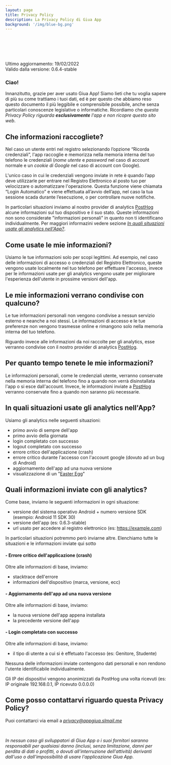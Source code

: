 ```yaml
---
layout: page
title: Privacy Policy
description: La Privacy Policy di Giua App
background: '/img/blue-bg.png'
---
```


# ⠀

Ultimo aggiornamento: 19/02/2022<br>
Valido dalla versione: 0.6.4-stable

### Ciao!

Innanzitutto, grazie per aver usato Giua App! Siamo lieti che tu voglia sapere di più su come trattiamo i tuoi dati, ed è per questo che abbiamo reso questo documento il più leggibile e comprensibile possibile, anche senza particolari conoscenze legislative o informatiche. Ricordiamo che *questa Privacy Policy riguarda **esclusivamente** l'app e non ricopre questo sito web*.

## Che informazioni raccogliete?

Nel caso un utente entri nel registro selezionando l’opzione “Ricorda credenziali”, l'app raccoglie e memorizza nella memoria interna del tuo telefono le credenziali (*nome utente* e *password* nel caso di account normale e un *cookie di Google* nel caso di account con Google).

L'unico caso in cui le credenziali vengono inviate in rete è quando l’app deve utilizzarle per entrare nel Registro Elettronico al posto tuo per velocizzare o automatizzare l'operazione. Questa funzione viene chiamata “Login Automatico” e viene effettuata all’avvio dell’app, nel caso la tua sessione scada durante l’esecuzione, o per controllare nuove notifiche.

In particolari situazioni inviamo al nostro provider di analytics [PostHog](https://www.posthog.com/) alcune informazioni sul tuo dispositivo e il suo stato. Queste informazioni non sono considerate "informazioni personali" in quanto non ti identificano individualmente. Per maggiori informazini vedere sezione *[In quali situazioni usate gli analytics nell'App?](#analytics)*.

## Come usate le mie informazioni?

Usiamo le tue informazioni solo per scopi legittimi. Ad esempio, nel caso delle informazioni di accesso o credenziali del Registro Elettronico, queste vengono usate localmente nel tuo telefono per effettuare l'accesso, invece per le informazioni usate per gli analytics vengono usate per migliorare l'esperienza dell'utente in prossime versioni dell'app.

## Le mie informazioni verrano condivise con qualcuno?

Le tue informazioni personali non vengono condivise a nessun servizio esterno e neanche a noi stessi. Le informazioni di accesso e le tue preferenze non vengono trasmesse online e rimangono solo nella memoria interna del tuo telefono.

Riguardo invece alle informazioni da noi raccolte per gli analytics, esse verranno condivise con il nostro provider di analytics [PostHog](https://www.posthog.com/). 

## Per quanto tempo tenete le mie informazioni?

Le informazioni personali, come le credenziali utente, verranno conservate nella memoria interna del telefono fino a quando non verrà disinstallata l'app o si esce dall'account. Invece, le informazioni inviate a [PostHog](https://www.posthog.com/) verranno conservate fino a quando non saranno più necessarie.

## In quali situazioni usate gli analytics nell'App?

<div id="analytics"></div>

Usiamo gli analytics nelle seguenti situazioni:

- primo avvio di sempre dell'app
- primo avvio della giornata
- login completato con successo
- logout completato con successo
- errore critico dell'applicazione (crash)
- errore critico durante l'accesso con l'account google (dovuto ad un bug di Android)
- aggiornamento dell'app ad una nuova versione
- visualizzazione di un "[Easter Egg](https://it.wikipedia.org/wiki/Easter_egg)"

## Quali informazioni inviate con gli analytics?

Come base, inviamo le seguenti informazioni in ogni situazione:

- versione del sistema operativo Android + numero versione SDK (esempio: Android 11 SDK 30)
- versione dell'app (es: 0.6.3-stable)
- url usato per accedere al registro elettronico (es: https://example.com)

In particolari situazioni potremmo però inviarne altre.
Elenchiamo tutte le situazioni e le informazioni inviate qui sotto

#### - Errore critico dell'applicazione (crash)

Oltre alle informazioni di base, inviamo:

- stacktrace dell'errore
- informazioni dell'dispositivo (marca, versione, ecc)

#### - Aggiornamento dell'app ad una nuova versione

Oltre alle informazioni di base, inviamo:

- la nuova versione dell'app appena installata
- la precedente versione dell'app

#### - Login completato con successo

Oltre alle informazioni di base, inviamo:

- il tipo di utente a cui si è effetuato l'accesso (es: Genitore, Studente)

Nessuna delle informazioni inviate contengono dati personali e non rendono l'utente identificabile individualmente.

Gli IP dei dispositivi vengono anonimizzati da PostHog una volta ricevuti (es: IP originale 192.168.0.1, IP ricevuto 0.0.0.0)

## Come posso contattarvi riguardo questa Privacy Policy?

Puoi contattarci via email a *[privacy@appgiua.slmail.me](mailto:privacy@appgiua.slmail.me)*

<br>

*In nessun caso gli sviluppatori di Giua App o i suoi fornitori saranno responsabili per qualsiasi danno (inclusi, senza limitazione, danni per perdita di dati o profitti, o dovuti all'interruzione dell'attività) derivanti dall'uso o dall'impossibilità di usare l'applicazione Giua App.*

<br><br><br>